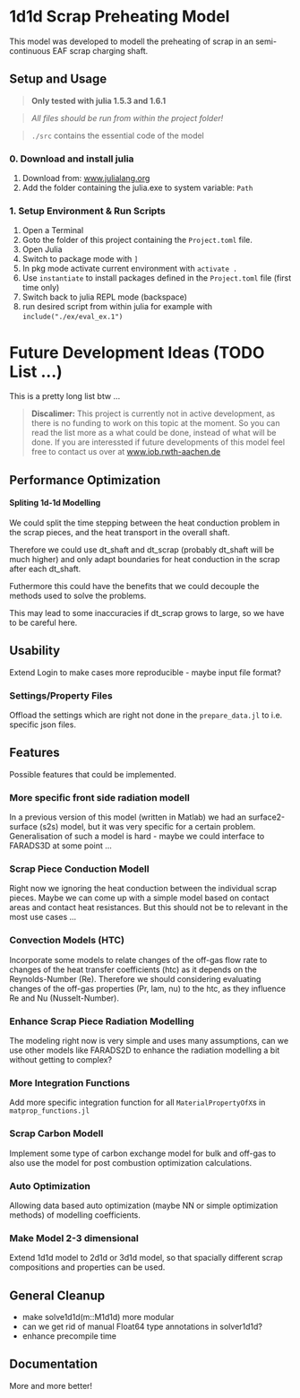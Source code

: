 # 1d1d Scrap Preheating Model

This model was developed to modell the preheating of scrap in an semi-continuous 
EAF scrap charging shaft.


## Setup and Usage

> **Only tested with julia 1.5.3 and 1.6.1**

> _All files should be run from within the project folder!_

> `./src` contains the essential code of the model

### 0. Download and install julia
  1. Download from: www.julialang.org
  2. Add the folder containing the julia.exe to system variable: `Path` 

### 1. Setup Environment & Run Scripts
  1. Open a Terminal 
  2. Goto the folder of this project containing the `Project.toml` file.
  3. Open Julia
  4. Switch to package mode with  `]`
  5. In pkg mode activate current environment with `activate .`
  6. Use `instantiate` to install packages defined in the `Project.toml` file (first time only)
  7. Switch back to julia REPL mode (backspace)
  8. run desired script from within julia for example with `include("./ex/eval_ex.1")`


# Future Development Ideas (TODO List ...)
This is a pretty long list btw ...

> **Discalimer:** This project is currently not in active development, as there 
> is no funding to work on this topic at the moment. So you can read the list 
> more as a what could be done, instead of what will be done. If you are interessted
> if future developments of this model feel free to contact us over at www.iob.rwth-aachen.de

## Performance Optimization 

#### Spliting 1d-1d Modelling
We could split the time stepping between the heat conduction problem in the scrap pieces, 
and the heat transport in the overall shaft.

Therefore we could use dt_shaft and dt_scrap (probably dt_shaft will be much higher) 
and only adapt boundaries for heat conduction in the scrap after each dt_shaft. 

Futhermore this could have the benefits that we could decouple the methods used to 
solve the problems. 

This may lead to some inaccuracies if dt_scrap grows to large, so we have to be 
careful here.

## Usability
Extend Login to make cases more reproducible - maybe input file format?

### Settings/Property Files
Offload the settings which are right not done in the `prepare_data.jl` to i.e. 
specific json files.

## Features
Possible features that could be implemented.

### More specific front side radiation modell
In a previous version of this model (written in Matlab) we had an surface2-surface 
(s2s) model, but it was very specific for a certain problem. Generalisation of 
such a model is hard - maybe we could interface to FARADS3D at some point ...

### Scrap Piece Conduction Modell
Right now we ignoring the heat conduction between the individual scrap pieces. 
Maybe we can come up with a simple model based on contact areas and contact heat 
resistances. But this should not be to relevant in the most use cases ...

### Convection Models (HTC)
Incorporate some models to relate changes of the off-gas flow rate to changes of 
the heat transfer coefficients (htc) as it depends on the Reynolds-Number (Re). 
Therefore we should considering evaluating changes of the off-gas properties 
(Pr, lam, nu) to the htc, as they influence Re and Nu (Nusselt-Number).

### Enhance Scrap Piece Radiation Modelling
The modeling right now is very simple and uses many assumptions, can we use other 
models like FARADS2D to enhance the radiation modelling a bit without getting 
to complex?

### More Integration Functions
Add more specific integration function for all `MaterialPropertyOfX`s in 
`matprop_functions.jl`

### Scrap Carbon Modell 
Implement some type of carbon exchange model for bulk and off-gas to also use 
the model for post combustion optimization calculations.

### Auto Optimization
Allowing data based auto optimization (maybe NN or simple optimization methods) 
of modelling coefficients.

### Make Model 2-3 dimensional
Extend 1d1d model to 2d1d or 3d1d model, so that spacially different scrap 
compositions and properties can be used.

## General Cleanup
  - make solve1d1d(m::M1d1d) more modular
  - can we get rid of manual Float64 type annotations in solver1d1d?
  - enhance precompile time

## Documentation
More and more better!

